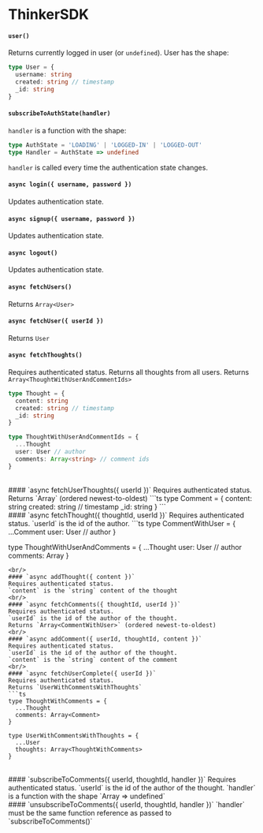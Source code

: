 # ThinkerSDK
#### `user()`
Returns currently logged in user (or `undefined`).
User has the shape:
```ts
type User = { 
  username: string
  created: string // timestamp
  _id: string
}
```

#### `subscribeToAuthState(handler)`
`handler` is a function with the shape:
```ts
type AuthState = 'LOADING' | 'LOGGED-IN' | 'LOGGED-OUT'
type Handler = AuthState => undefined
```
`handler` is called every time the authentication state changes.
<br/>
#### `async login({ username, password })`
Updates authentication state.
<br/>
#### `async signup({ username, password })`
Updates authentication state.
<br/>
#### `async logout()`
Updates authentication state.
<br/>
#### `async fetchUsers()`
Returns `Array<User>`
<br/>
#### `async fetchUser({ userId })`
Returns `User`
<br/>
#### `async fetchThoughts()`
Requires authenticated status.
Returns all thoughts from all users.
Returns `Array<ThoughtWithUserAndCommentIds>`
```ts
type Thought = {
  content: string
  created: string // timestamp
  _id: string
}

type ThoughtWithUserAndCommentIds = {
  ...Thought
  user: User // author
  comments: Array<string> // comment ids
}
```
<br/>
#### `async fetchUserThoughts({ userId })`
Requires authenticated status.
Returns `Array<Comment>` (ordered newest-to-oldest)
```ts
type Comment = {
  content: string
  created: string // timestamp
  _id: string
}
```
<br/>
#### `async fetchThought({ thoughtId, userId })`
Requires authenticated status.
`userId` is the id of the author.
```ts
type CommentWithUser = {
  ...Comment
  user: User // author
}

type ThoughtWithUserAndComments = {
  ...Thought
  user: User // author
  comments: Array<CommentWithUser>
}
```
<br/>
#### `async addThought({ content })`
Requires authenticated status. 
`content` is the `string` content of the thought
<br/>
#### `async fetchComments({ thoughtId, userId })`
Requires authenticated status. 
`userId` is the id of the author of the thought.
Returns `Array<CommentWithUser>` (ordered newest-to-oldest)
<br/>
#### `async addComment({ userId, thoughtId, content })`
Requires authenticated status. 
`userId` is the id of the author of the thought.
`content` is the `string` content of the comment
<br/>
#### `async fetchUserComplete({ userId })`
Requires authenticated status.
Returns `UserWithCommentsWithThoughts`
```ts
type ThoughtWithComments = {
  ...Thought
  comments: Array<Comment>
}

type UserWithCommentsWithThoughts = {
  ...User
  thoughts: Array<ThoughtWithComments>
}
```
<br/>
#### `subscribeToComments({ userId, thoughtId, handler })`
Requires authenticated status.
`userId` is the id of the author of the thought.
`handler` is a function with the shape `Array<CommentWithUser> => undefined`
<br/>
#### `unsubscribeToComments({ userId, thoughtId, handler })`
`handler` must be the same function reference as passed to `subscribeToComments()`
